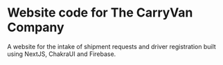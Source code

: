 # Website code for The CarryVan Company

A website for the intake of shipment requests and driver registration built using NextJS, ChakraUI and Firebase.